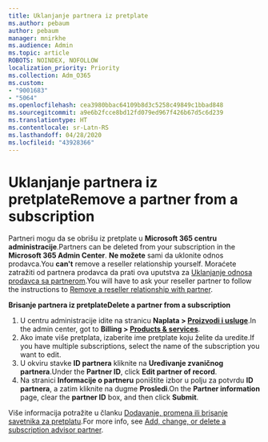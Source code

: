 ```yaml
---
title: Uklanjanje partnera iz pretplate
ms.author: pebaum
author: pebaum
manager: mnirkhe
ms.audience: Admin
ms.topic: article
ROBOTS: NOINDEX, NOFOLLOW
localization_priority: Priority
ms.collection: Adm_O365
ms.custom:
- "9001683"
- "5064"
ms.openlocfilehash: cea3980bbac64109b8d3c5258c49849c1bbad848
ms.sourcegitcommit: a9e6b2fcce8bd12fd079ed967f426b67d5c6d239
ms.translationtype: HT
ms.contentlocale: sr-Latn-RS
ms.lasthandoff: 04/28/2020
ms.locfileid: "43928366"
---
```

# <a name="remove-a-partner-from-a-subscription"></a><span data-ttu-id="ce7f8-102">Uklanjanje partnera iz pretplate</span><span class="sxs-lookup"><span data-stu-id="ce7f8-102">Remove a partner from a subscription</span></span>

<span data-ttu-id="ce7f8-103">Partneri mogu da se obrišu iz pretplate u **Microsoft 365 centru administracije**.</span><span class="sxs-lookup"><span data-stu-id="ce7f8-103">Partners can be deleted from your subscription in the **Microsoft 365 Admin Center**.</span></span> <span data-ttu-id="ce7f8-104">**Ne možete** sami da uklonite odnos prodavca.</span><span class="sxs-lookup"><span data-stu-id="ce7f8-104">You **can't** remove a reseller relationship yourself.</span></span> <span data-ttu-id="ce7f8-105">Moraćete zatražiti od partnera prodavca da prati ova uputstva za [Uklanjanje odnosa prodavca sa partnerom](https://docs.microsoft.com/partner-center/remove-a-relationship).</span><span class="sxs-lookup"><span data-stu-id="ce7f8-105">You will have to ask your reseller partner to follow the instructions to [Remove a reseller relationship with partner](https://docs.microsoft.com/partner-center/remove-a-relationship).</span></span>

<span data-ttu-id="ce7f8-106">**Brisanje partnera iz pretplate**</span><span class="sxs-lookup"><span data-stu-id="ce7f8-106">**Delete a partner from a subscription**</span></span>

1. <span data-ttu-id="ce7f8-107">U centru administracije idite na stranicu **Naplata > [Proizvodi i usluge](https://go.microsoft.com/fwlink/p/?linkid=842054)**.</span><span class="sxs-lookup"><span data-stu-id="ce7f8-107">In the admin center, got to **Billing > [Products & services](https://go.microsoft.com/fwlink/p/?linkid=842054)**.</span></span>
2. <span data-ttu-id="ce7f8-108">Ako imate više pretplata, izaberite ime pretplate koju želite da uredite.</span><span class="sxs-lookup"><span data-stu-id="ce7f8-108">If you have multiple subscriptions, select the name of the subscription you want to edit.</span></span>
3. <span data-ttu-id="ce7f8-109">U okviru stavke **ID partnera** kliknite na **Uređivanje zvaničnog partnera**.</span><span class="sxs-lookup"><span data-stu-id="ce7f8-109">Under the **Partner ID**, click **Edit partner of record**.</span></span>
4. <span data-ttu-id="ce7f8-110">Na stranici **Informacije o partneru** poništite izbor u polju za potvrdu **ID partnera**, a zatim kliknite na dugme **Prosledi**.</span><span class="sxs-lookup"><span data-stu-id="ce7f8-110">On the **Partner information** page, clear the **partner ID** box, and then click **Submit**.</span></span>

<span data-ttu-id="ce7f8-111">Više informacija potražite u članku [Dodavanje, promena ili brisanje savetnika za pretplatu](https://docs.microsoft.com/microsoft-365/admin/misc/add-partner?view=o365-worldwide).</span><span class="sxs-lookup"><span data-stu-id="ce7f8-111">For more info, see [Add, change, or delete a subscription advisor partner](https://docs.microsoft.com/microsoft-365/admin/misc/add-partner?view=o365-worldwide).</span></span>
